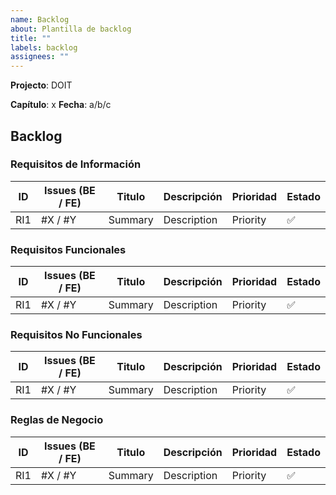 ```yaml
---
name: Backlog
about: Plantilla de backlog
title: ""
labels: backlog
assignees: ""
---
```


**Projecto**: DOIT

**Capítulo**: x
**Fecha**: a/b/c

## Backlog

### Requisitos de Información

| ID  | Issues (BE / FE) | Titulo  | Descripción | Prioridad | Estado |
| --- | ---------------- | ------- | ----------- | --------- | ------ |
| RI1 | #X / #Y          | Summary | Description | Priority  | ✅     |

### Requisitos Funcionales

| ID  | Issues (BE / FE) | Titulo  | Descripción | Prioridad | Estado |
| --- | ---------------- | ------- | ----------- | --------- | ------ |
| RI1 | #X / #Y          | Summary | Description | Priority  | ✅     |

### Requisitos No Funcionales

| ID  | Issues (BE / FE) | Titulo  | Descripción | Prioridad | Estado |
| --- | ---------------- | ------- | ----------- | --------- | ------ |
| RI1 | #X / #Y          | Summary | Description | Priority  | ✅     |

### Reglas de Negocio

| ID  | Issues (BE / FE) | Titulo  | Descripción | Prioridad | Estado |
| --- | ---------------- | ------- | ----------- | --------- | ------ |
| RI1 | #X / #Y          | Summary | Description | Priority  | ✅     |
